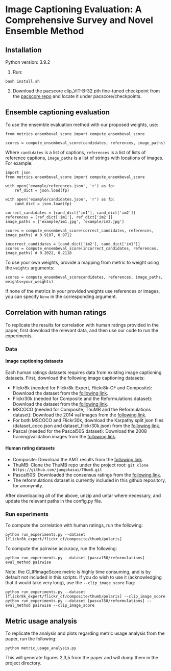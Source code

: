 # Image Captioning Evaluation: A Comprehensive Survey and Novel Ensemble Method

## Installation
Python version: 3.9.2

1. Run:
```
bash install.sh
```

2. Download the pacscore clip_ViT-B-32.pth fine-tuned checkpoint from the [pacscore repo](https://github.com/aimagelab/pacscore) and locate it under pacscore/checkpoints.

## Ensemble captioning evaluation
To use the ensemble evaluation method with our proposed weights, use:
```
from metrics.ensembeval_score import compute_ensembeval_score

scores = compute_ensembeval_score(candidates, references, image_paths)
```
Where `candidates` is a list of captions, `references` is a list of lists of reference captions, `image_paths` is a list of strings with locations of images. For example:
```
import json
from metrics.ensembeval_score import compute_ensembeval_score

with open('example/references.json', 'r') as fp:
    ref_dict = json.load(fp)

with open('example/candidates.json', 'r') as fp:
    cand_dict = json.load(fp)

correct_candidates = [cand_dict['im1'], cand_dict['im2']]
references = [ref_dict['im1'], ref_dict['im2']]
image_paths = ['example/im1.jpg', 'example/im2.jpg']

scores = compute_ensembeval_score(correct_candidates, references, image_paths) # 0.9107, 0.9712

incorrect_candidates = [cand_dict['im2'], cand_dict['im1']]
scores = compute_ensembeval_score(incorrect_candidates, references, image_paths) # 0.2022, 0.2118
```
To use your own weights, provide a mapping from metric to weight using the `weights` arguments:
```
scores = compute_ensembeval_scorecandidates, references, image_paths, weights=your_weights)
```
If none of the metrics in your provided weights use references or images, you can specify `None` in the corresponding argument.

## Correlation with human ratings
To replicate the results for correlation with human ratings provided in the paper, first download the relevant data, and then use our code to run the experiments.

### Data
#### Image captioning datasets
Each human ratings datasets requires data from existing image captioning datasets. First, download the following image captioning datasets:
- Flickr8k (needed for Flickr8k-Expert, Flickr8k-CF and Composite): Download the dataset from the [following link](https://www.kaggle.com/datasets/sayanf/flickr8k).
- Flickr30k (needed for Composite and the Reformulations dataset): Download the dataset from the [following link](https://www.kaggle.com/datasets/hsankesara/flickr-image-dataset).
- MSCOCO (needed for Composite, ThuMB and the Reformulations dataset): Download the 2014 val images from the [following link](https://cocodataset.org/#download).
- For both MSCOCO and Flickr30k, download the Karpathy split json files (dataset_coco.json and dataset_flickr30k.json) from the [following link](https://www.kaggle.com/datasets/shtvkumar/karpathy-splits).
- Pascal (needed for the Pascal50S dataset): Download the 2008 training/validation images from the [following link](http://host.robots.ox.ac.uk/pascal/VOC/voc2008/index.html#devkit).
#### Human rating datasets
- Composite: Download the AMT results from the [following link](https://imagesdg.wordpress.com/image-to-scene-description-graph/).
- ThuMB: Clone the ThuMB repo under the project root: `git clone https://github.com/jungokasai/THumB.git`
- Pascal50S: Downloaded the consensus ratings from the [following link](https://vrama91.github.io/cider/).
- The reformulations dataset is currently included in this github repository, for anonymity.

After downloading all of the above, unzip and untar where necessary, and update the relevant paths in the config.py file.

### Run experiments
To compute the correlation with human ratings, run the following:
```
python run_experiments.py --dataset [flickr8k_expert/flickr_cf/composite/thumb/polaris]
```
To compute the pairwise accuracy, run the following:
```
python run_experiments.py --dataset [pascal50/reformulations] --eval_method pairwise
```
Note: the CLIPImageScore metric is highly time consuming, and is by default not included in this scripts. If you do wish to use it (acknowledging that it would take very long), use the `--clip_image_score` flag:
```
python run_experiments.py --dataset [flickr8k_expert/flickr_cf/composite/thumb/polaris] --clip_image_score
python run_experiments.py --dataset [pascal50/reformulations] --eval_method pairwise --clip_image_score
```

## Metric usage analysis
To replicate the analysis and plots regarding metric usage analysis from the paper, run the following:
```
python metric_usage_analysis.py
```
This will generate figures 2,3,5 from the paper and will dump them in the project directory.
